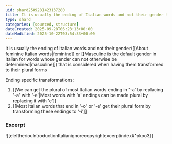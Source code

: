 ```yaml
---
uid: shard2509281423137280
title: It is usually the ending of Italian words and not their gender that is considered when having them transformed to their plural forms
type: shard
categories: [sourced, structure]
dateCreated: 2025-09-28T06:23:13+00:00
dateModified: 2025-10-22T03:54:33+00:00
---
```

It is usually the ending of Italian words and not their gender([[About feminine Italian words|feminine]] or [[Masculine is the default gender in Italian for words whose gender can not otherwise be determined|masculine]]) that is considered when having them transformed to their plural forms

Ending specific transformations:
1. [[We can get the plural of most Italian words ending in '-a' by replacing '-a' with '-e'|Most words with 'a' endings can be made plural by replacing it with 'e']]
2. [[Most Italian words that end in '-o' or '-e' get their plural form by transforming these endings to '-i']]

### Excerpt
![[eleftheriouIntroductionItalianignorecopyrightexcerptindex#^pkoo3]]